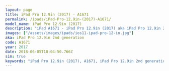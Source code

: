 ```yaml
---
layout: page
title: iPad Pro 12.9in (2017) - A1671
permalink: /ipads/iPad-Pro-12.9in-(2017)-A1671/
model_name: iPad Pro 12.9in (2017)
description: "iPad A1671 - iPad Pro 12.9in (2017) aka iPad Pro 12.9in 2nd generation. Best compatible iPad cases, pens, chargers and keyboards."
images: ["/assets/images/ipads/ios11-ipad-pro-12-in.jpg"]
aka: iPad Pro 12.9in 2nd generation
code: A1671
year: 2017
date: 2018-06-05T10:04:50.766Z
sim: true
keywords: "iPad Pro 12.9in (2017), A1671, iPad Pro 12.9in 2nd generation"
---
```


